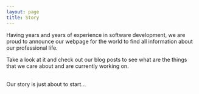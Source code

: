```yaml
---
layout: page
title: Story
---
```


Having years and years of experience in software development, we are proud to announce our webpage
for the world to find all information about our professional life.

Take a look at it and check out our blog posts to see what are the things that we care about and are currently working on.

<br/>
Our story is just about to start...
